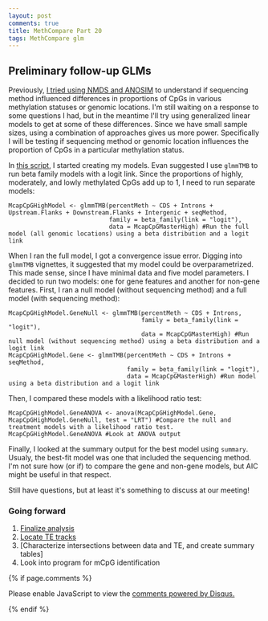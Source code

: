 ```yaml
---
layout: post
comments: true
title: MethCompare Part 20
tags: MethCompare glm
---
```


## Preliminary follow-up GLMs

Previously, [I tried using NMDS and ANOSIM](https://yaaminiv.github.io/MethCompare-Part19/) to understand if sequencing method influenced differences in proportions of CpGs in various methylation statuses or genomic locations. I'm still waiting on a response to some questions I had, but in the meantime I'll try using generalized linear models to get at some of these differences. Since we have small sample sizes, using a combination of approaches gives us more power. Specifically I will be testing if sequencing method or genomic location influences the proportion of CpGs in a particular methylation status.

In [this script](https://github.com/hputnam/Meth_Compare/blob/master/scripts/Characterizing-CpG-Methylation.Rmd), I started creating my models. Evan suggested I use `glmmTMB` to run beta family models with a logit link. Since the proportions of highly, moderately, and lowly methylated CpGs add up to 1, I need to run separate models:

```
McapCpGHighModel <- glmmTMB(percentMeth ~ CDS + Introns + Upstream.Flanks + Downstream.Flanks + Intergenic + seqMethod,
                            family = beta_family(link = "logit"),
                            data = McapCpGMasterHigh) #Run the full model (all genomic locations) using a beta distribution and a logit link
```

When I ran the full model, I got a convergence issue error. Digging into `glmmTMB` vignettes, it suggested that my model could be overparametrized. This made sense, since I have minimal data and five model parameters. I decided to run two models: one for gene features and another for non-gene features. First, I ran a null model (without sequencing method) and a full model (with sequencing method):

```
McapCpGHighModel.GeneNull <- glmmTMB(percentMeth ~ CDS + Introns,
                                     family = beta_family(link = "logit"),
                                     data = McapCpGMasterHigh) #Run null model (without sequencing method) using a beta distribution and a logit link
McapCpGHighModel.Gene <- glmmTMB(percentMeth ~ CDS + Introns + seqMethod,
                                 family = beta_family(link = "logit"),
                                 data = McapCpGMasterHigh) #Run model using a beta distribution and a logit link
```

Then, I compared these models with a likelihood ratio test:

```
McapCpGHighModel.GeneANOVA <- anova(McapCpGHighModel.Gene, McapCpGHighModel.GeneNull, test = "LRT") #Compare the null and treatment models with a likelihood ratio test. 
McapCpGHighModel.GeneANOVA #Look at ANOVA output
```

Finally, I looked at the summary output for the best model using `summary`. Usualy, the best-fit model was one that included the sequencing method. I'm not sure how (or if) to compare the gene and non-gene models, but AIC might be useful in that respect.

Still have questions, but at least it's something to discuss at our meeting!

### Going forward

1. [Finalize analysis](https://github.com/hputnam/Meth_Compare/issues/68)
1. [Locate TE tracks](https://github.com/hputnam/Meth_Compare/issues/56)
2. [Characterize intersections between data and TE, and create summary tables]
4. Look into program for mCpG identification

{% if page.comments %}

<div id="disqus_thread"></div>
<script>

/**
*  RECOMMENDED CONFIGURATION VARIABLES: EDIT AND UNCOMMENT THE SECTION BELOW TO INSERT DYNAMIC VALUES FROM YOUR PLATFORM OR CMS.
*  LEARN WHY DEFINING THESE VARIABLES IS IMPORTANT: https://disqus.com/admin/universalcode/#configuration-variables*/
/*
var disqus_config = function () {
this.page.url = PAGE_URL;  // Replace PAGE_URL with your page's canonical URL variable
this.page.identifier = PAGE_IDENTIFIER; // Replace PAGE_IDENTIFIER with your page's unique identifier variable
};
*/
(function() { // DON'T EDIT BELOW THIS LINE
var d = document, s = d.createElement('script');
s.src = 'https://the-responsible-grad-student.disqus.com/embed.js';
s.setAttribute('data-timestamp', +new Date());
(d.head || d.body).appendChild(s);
})();
</script>
<noscript>Please enable JavaScript to view the <a href="https://disqus.com/?ref_noscript">comments powered by Disqus.</a></noscript>

{% endif %}

<script id="dsq-count-scr" src="//the-responsible-grad-student.disqus.com/count.js" async></script>
  
